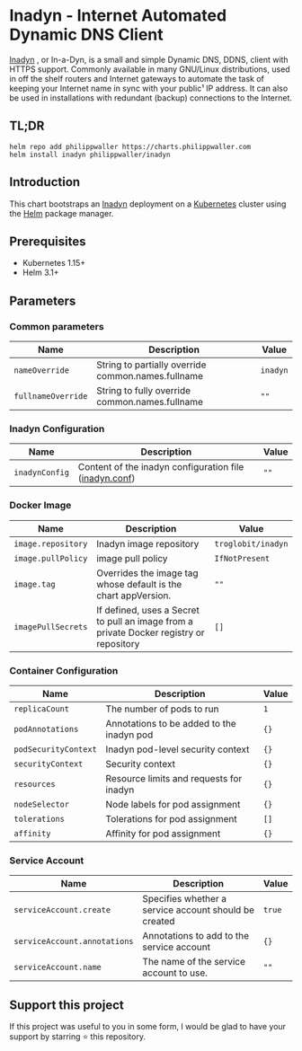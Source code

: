 # Inadyn - Internet Automated Dynamic DNS Client

[Inadyn](https://github.com/troglobit/inadyn) , or In-a-Dyn, is a small and simple Dynamic DNS, DDNS, client with HTTPS support. Commonly available in many GNU/Linux distributions, used in off the shelf routers and Internet gateways to automate the task of keeping your Internet name in sync with your public¹ IP address. It can also be used in installations with redundant (backup) connections to the Internet.


## TL;DR

```console
helm repo add philippwaller https://charts.philippwaller.com
helm install inadyn philippwaller/inadyn
```


## Introduction

This chart bootstraps an [Inadyn](https://github.com/troglobit/inadyn) deployment on a [Kubernetes](https://kubernetes.io) cluster using the [Helm](https://helm.sh) package manager.


## Prerequisites

- Kubernetes 1.15+
- Helm 3.1+


## Parameters

### Common parameters

| Name               | Description                                        | Value    |
| ------------------ | -------------------------------------------------- | -------- |
| `nameOverride`     | String to partially override common.names.fullname | `inadyn` |
| `fullnameOverride` | String to fully override common.names.fullname     | `""`     |


### Inadyn Configuration

| Name           | Description                                                                                                  | Value |
| -------------- | ------------------------------------------------------------------------------------------------------------ | ----- |
| `inadynConfig` | Content of the inadyn configuration file ([inadyn.conf](https://fossies.org/linux/inadyn/man/inadyn.conf.5)) | `""`  |


### Docker Image

| Name               | Description                                                                             | Value              |
| ------------------ | --------------------------------------------------------------------------------------- | ------------------ |
| `image.repository` | Inadyn image repository                                                                 | `troglobit/inadyn` |
| `image.pullPolicy` | image pull policy                                                                       | `IfNotPresent`     |
| `image.tag`        | Overrides the image tag whose default is the chart appVersion.                          | `""`               |
| `imagePullSecrets` | If defined, uses a Secret to pull an image from a private Docker registry or repository | `[]`               |


### Container Configuration

| Name                 | Description                               | Value |
| -------------------- | ----------------------------------------- | ----- |
| `replicaCount`       | The number of pods to run                 | `1`   |
| `podAnnotations`     | Annotations to be added to the inadyn pod | `{}`  |
| `podSecurityContext` | Inadyn pod-level security context         | `{}`  |
| `securityContext`    | Security context                          | `{}`  |
| `resources`          | Resource limits and requests for inadyn   | `{}`  |
| `nodeSelector`       | Node labels for pod assignment            | `{}`  |
| `tolerations`        | Tolerations for pod assignment            | `[]`  |
| `affinity`           | Affinity for pod assignment               | `{}`  |


### Service Account

| Name                         | Description                                           | Value  |
| ---------------------------- | ----------------------------------------------------- | ------ |
| `serviceAccount.create`      | Specifies whether a service account should be created | `true` |
| `serviceAccount.annotations` | Annotations to add to the service account             | `{}`   |
| `serviceAccount.name`        | The name of the service account to use.               | `""`   |


## Support this project
If this project was useful to you in some form, I would be glad to have your support by starring ⭐️ this repository.
